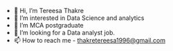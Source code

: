 - 👋 Hi, I’m Tereesa Thakre
- 👀 I’m interested in Data Science and analytics
- 🌱 I’m MCA postgraduate
- 💞️ I’m looking for a Data analyst job.
- 📫 How to reach me - thakretereesa1996@gmail.com

<!---
TereesaThakre16/TereesaThakre16 is a ✨ special ✨ repository because its `README.md` (this file) appears on your GitHub profile.
You can click the Preview link to take a look at your changes.
--->
